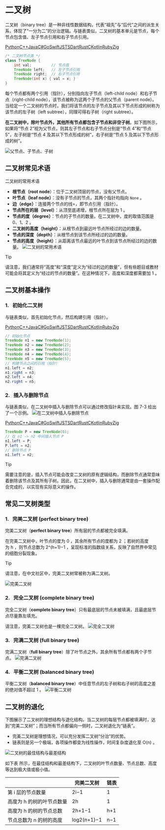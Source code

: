 # 二叉树

二叉树（binary tree）是一种非线性数据结构，代表“祖先”与“后代”之间的派生关系，体现了“一分为二”的分治逻辑。与链表类似，二叉树的基本单元是节点，每个节点包含值、左子节点引用和右子节点引用。

[Python](https://www.hello-algo.com/chapter_tree/binary_tree/#__tabbed_1_1)[C++](https://www.hello-algo.com/chapter_tree/binary_tree/#__tabbed_1_2)[Java](https://www.hello-algo.com/chapter_tree/binary_tree/#__tabbed_1_3)[C#](https://www.hello-algo.com/chapter_tree/binary_tree/#__tabbed_1_4)[Go](https://www.hello-algo.com/chapter_tree/binary_tree/#__tabbed_1_5)[Swift](https://www.hello-algo.com/chapter_tree/binary_tree/#__tabbed_1_6)[JS](https://www.hello-algo.com/chapter_tree/binary_tree/#__tabbed_1_7)[TS](https://www.hello-algo.com/chapter_tree/binary_tree/#__tabbed_1_8)[Dart](https://www.hello-algo.com/chapter_tree/binary_tree/#__tabbed_1_9)[Rust](https://www.hello-algo.com/chapter_tree/binary_tree/#__tabbed_1_10)[C](https://www.hello-algo.com/chapter_tree/binary_tree/#__tabbed_1_11)[Kotlin](https://www.hello-algo.com/chapter_tree/binary_tree/#__tabbed_1_12)[Ruby](https://www.hello-algo.com/chapter_tree/binary_tree/#__tabbed_1_13)[Zig](https://www.hello-algo.com/chapter_tree/binary_tree/#__tabbed_1_14)

```java
/* 二叉树节点类 */
class TreeNode {
    int val;         // 节点值
    TreeNode left;   // 左子节点引用
    TreeNode right;  // 右子节点引用
    TreeNode(int x) { val = x; }
}
```

每个节点都有两个引用（指针），分别指向左子节点（left-child node）和右子节点（right-child node），该节点被称为这两个子节点的父节点（parent node）。当给定一个二叉树的节点时，我们将该节点的左子节点及其以下节点形成的树称为该节点的左子树（left subtree），同理可得右子树（right subtree）。

**在二叉树中，除叶节点外，其他所有节点都包含子节点和非空子树**。如下图所示，如果将“节点 2”视为父节点，则其左子节点和右子节点分别是“节点 4”和“节点 5”，左子树是“节点 4 及其以下节点形成的树”，右子树是“节点 5 及其以下节点形成的树”。

![父节点、子节点、子树](https://www.hello-algo.com/chapter_tree/binary_tree.assets/binary_tree_definition.png)

## 二叉树常见术语

二叉树的常用术语
- **根节点（root node**）：位于二叉树顶层的节点，没有父节点。
- **叶节点（leaf node）**：没有子节点的节点，其两个指针均指向 `None` 。
- **边（edge）**：连接两个节点的线=，即节点引用（指针）。
- **节点所在的层（level）**：从顶至底递增，根节点所在层为 1 。
- **节点的度（degree）**：节点的子节点的数量。在二叉树中，度的取值范围是 0、1、2 。
- **二叉树的高度（height）**：从根节点到最远叶节点所经过的边的数量。
- **节点的深度（depth）**：从根节点到该节点所经过的边的数量。
- **节点的高度（height）**：从距离该节点最远的叶节点到该节点所经过的边的数量。
![二叉树的常用术语](https://www.hello-algo.com/chapter_tree/binary_tree.assets/binary_tree_terminology.png)

>[!Tip]
请注意，我们通常将“高度”和“深度”定义为“经过的边的数量”，但有些题目或教材可能会将其定义为“经过的节点的数量”。在这种情况下，高度和深度都需要加 1 。

## 二叉树基本操作

### 1.   初始化二叉树
与链表类似，首先初始化节点，然后构建引用（指针）。

[Python](https://www.hello-algo.com/chapter_tree/binary_tree/#__tabbed_2_1)[C++](https://www.hello-algo.com/chapter_tree/binary_tree/#__tabbed_2_2)[Java](https://www.hello-algo.com/chapter_tree/binary_tree/#__tabbed_2_3)[C#](https://www.hello-algo.com/chapter_tree/binary_tree/#__tabbed_2_4)[Go](https://www.hello-algo.com/chapter_tree/binary_tree/#__tabbed_2_5)[Swift](https://www.hello-algo.com/chapter_tree/binary_tree/#__tabbed_2_6)[JS](https://www.hello-algo.com/chapter_tree/binary_tree/#__tabbed_2_7)[TS](https://www.hello-algo.com/chapter_tree/binary_tree/#__tabbed_2_8)[Dart](https://www.hello-algo.com/chapter_tree/binary_tree/#__tabbed_2_9)[Rust](https://www.hello-algo.com/chapter_tree/binary_tree/#__tabbed_2_10)[C](https://www.hello-algo.com/chapter_tree/binary_tree/#__tabbed_2_11)[Kotlin](https://www.hello-algo.com/chapter_tree/binary_tree/#__tabbed_2_12)[Ruby](https://www.hello-algo.com/chapter_tree/binary_tree/#__tabbed_2_13)[Zig](https://www.hello-algo.com/chapter_tree/binary_tree/#__tabbed_2_14)

```java
// 初始化节点
TreeNode n1 = new TreeNode(1);
TreeNode n2 = new TreeNode(2);
TreeNode n3 = new TreeNode(3);
TreeNode n4 = new TreeNode(4);
TreeNode n5 = new TreeNode(5);
// 构建节点之间的引用（指针）
n1.left = n2;
n1.right = n3;
n2.left = n4;
n2.right = n5;
```

### 2.   插入与删除节点

与链表类似，在二叉树中插入与删除节点可以通过修改指针来实现。图 7-3 给出了一个示例。
![在二叉树中插入与删除节点](https://www.hello-algo.com/chapter_tree/binary_tree.assets/binary_tree_add_remove.png)

[Python](https://www.hello-algo.com/chapter_tree/binary_tree/#__tabbed_3_1)[C++](https://www.hello-algo.com/chapter_tree/binary_tree/#__tabbed_3_2)[Java](https://www.hello-algo.com/chapter_tree/binary_tree/#__tabbed_3_3)[C#](https://www.hello-algo.com/chapter_tree/binary_tree/#__tabbed_3_4)[Go](https://www.hello-algo.com/chapter_tree/binary_tree/#__tabbed_3_5)[Swift](https://www.hello-algo.com/chapter_tree/binary_tree/#__tabbed_3_6)[JS](https://www.hello-algo.com/chapter_tree/binary_tree/#__tabbed_3_7)[TS](https://www.hello-algo.com/chapter_tree/binary_tree/#__tabbed_3_8)[Dart](https://www.hello-algo.com/chapter_tree/binary_tree/#__tabbed_3_9)[Rust](https://www.hello-algo.com/chapter_tree/binary_tree/#__tabbed_3_10)[C](https://www.hello-algo.com/chapter_tree/binary_tree/#__tabbed_3_11)[Kotlin](https://www.hello-algo.com/chapter_tree/binary_tree/#__tabbed_3_12)[Ruby](https://www.hello-algo.com/chapter_tree/binary_tree/#__tabbed_3_13)[Zig](https://www.hello-algo.com/chapter_tree/binary_tree/#__tabbed_3_14)
```java
TreeNode P = new TreeNode(0);
// 在 n1 -> n2 中间插入节点 P
n1.left = P;
P.left = n2;
// 删除节点 P
n1.left = n2;
```

>[!Tip]
需要注意的是，插入节点可能会改变二叉树的原有逻辑结构，而删除节点通常意味着删除该节点及其所有子树。因此，在二叉树中，插入与删除通常是由一套操作配合完成的，以实现有实际意义的操作。

## 常见二叉树类型

### 1.   完美二叉树 (perfect binary tree)

完美二叉树（**perfect binary tree**）所有层的节点都被完全填满。

在完美二叉树中，叶节点的度为 0 ，其余所有节点的度都为 2 ；若树的高度为 h ，则节点总数为 2^(h+1)−1 ，呈现标准的指数级关系，反映了自然界中常见的细胞分裂现象。

>[!Tip]
请注意，在中文社区中，完美二叉树常被称为满二叉树。

![完美二叉树](https://www.hello-algo.com/chapter_tree/binary_tree.assets/perfect_binary_tree.png)

### 2.   完全二叉树 (complete binary tree)

完全二叉树（**complete binary tree**）只有最底层的节点未被填满，且最底层节点尽量靠左填充。

请注意，完美二叉树也是一棵完全二叉树。
![完全二叉树](https://www.hello-algo.com/chapter_tree/binary_tree.assets/complete_binary_tree.png)

### 3.   完满二叉树 (full binary tree)

完满二叉树（**full binary tree**）除了叶节点之外，其余所有节点都有两个子节点。
![完满二叉树](https://www.hello-algo.com/chapter_tree/binary_tree.assets/full_binary_tree.png)

### 4.   平衡二叉树 (balanced binary tree)

平衡二叉树（**balanced binary tree**）中任意节点的左子树和右子树的高度之差的绝对值不超过 1 。
![平衡二叉树](https://www.hello-algo.com/chapter_tree/binary_tree.assets/balanced_binary_tree.png)

## 二叉树的退化

下图展示了二叉树的理想结构与退化结构。当二叉树的每层节点都被填满时，达到“完美二叉树”；而当所有节点都偏向一侧时，二叉树退化为“链表”。

- 完美二叉树是理想情况，可以充分发挥二叉树“分治”的优势。
- 链表则是另一个极端，各项操作都变为线性操作，时间复杂度退化至 O(n) 。

![二叉树的最佳结构与最差结构](https://www.hello-algo.com/chapter_tree/binary_tree.assets/binary_tree_best_worst_cases.png)

如下表 所示，在最佳结构和最差结构下，二叉树的叶节点数量、节点总数、高度等达到极大值或极小值。

|                | 完美二叉树        | 链表  |
| -------------- | ------------ | --- |
| 第 i 层的节点数量     | 2i−1         | 1   |
| 高度为 h 的树的叶节点数量 | 2h           | 1   |
| 高度为 h 的树的节点总数  | 2h+1−1       | h+1 |
| 节点总数为 n 的树的高度  | log2⁡(n+1)−1 | n−1 |
